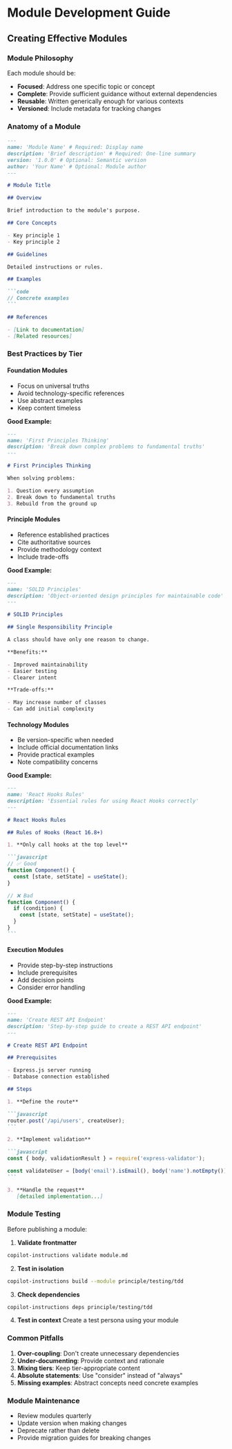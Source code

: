 # Module Development Guide

## Creating Effective Modules

### Module Philosophy

Each module should be:

- **Focused**: Address one specific topic or concept
- **Complete**: Provide sufficient guidance without external dependencies
- **Reusable**: Written generically enough for various contexts
- **Versioned**: Include metadata for tracking changes

### Anatomy of a Module

````markdown
---
name: 'Module Name' # Required: Display name
description: 'Brief description' # Required: One-line summary
version: '1.0.0' # Optional: Semantic version
author: 'Your Name' # Optional: Module author
---

# Module Title

## Overview

Brief introduction to the module's purpose.

## Core Concepts

- Key principle 1
- Key principle 2

## Guidelines

Detailed instructions or rules.

## Examples

```code
// Concrete examples
```

## References

- [Link to documentation]
- [Related resources]
````

### Best Practices by Tier

#### Foundation Modules

- Focus on universal truths
- Avoid technology-specific references
- Use abstract examples
- Keep content timeless

**Good Example:**

```markdown
---
name: 'First Principles Thinking'
description: 'Break down complex problems to fundamental truths'
---

# First Principles Thinking

When solving problems:

1. Question every assumption
2. Break down to fundamental truths
3. Rebuild from the ground up
```

#### Principle Modules

- Reference established practices
- Cite authoritative sources
- Provide methodology context
- Include trade-offs

**Good Example:**

```markdown
---
name: 'SOLID Principles'
description: 'Object-oriented design principles for maintainable code'
---

# SOLID Principles

## Single Responsibility Principle

A class should have only one reason to change.

**Benefits:**

- Improved maintainability
- Easier testing
- Clearer intent

**Trade-offs:**

- May increase number of classes
- Can add initial complexity
```

#### Technology Modules

- Be version-specific when needed
- Include official documentation links
- Provide practical examples
- Note compatibility concerns

**Good Example:**

````markdown
---
name: 'React Hooks Rules'
description: 'Essential rules for using React Hooks correctly'
---

# React Hooks Rules

## Rules of Hooks (React 16.8+)

1. **Only call hooks at the top level**

```javascript
// ✅ Good
function Component() {
  const [state, setState] = useState();
}

// ❌ Bad
function Component() {
  if (condition) {
    const [state, setState] = useState();
  }
}
```
````

#### Execution Modules

- Provide step-by-step instructions
- Include prerequisites
- Add decision points
- Consider error handling

**Good Example:**

````markdown
---
name: 'Create REST API Endpoint'
description: 'Step-by-step guide to create a REST API endpoint'
---

# Create REST API Endpoint

## Prerequisites

- Express.js server running
- Database connection established

## Steps

1. **Define the route**

```javascript
router.post('/api/users', createUser);
```

2. **Implement validation**

```javascript
const { body, validationResult } = require('express-validator');

const validateUser = [body('email').isEmail(), body('name').notEmpty()];
```

3. **Handle the request**
   [detailed implementation...]
````

### Module Testing

Before publishing a module:

1. **Validate frontmatter**

```bash
copilot-instructions validate module.md
```

2. **Test in isolation**

```bash
copilot-instructions build --module principle/testing/tdd
```

3. **Check dependencies**

```bash
copilot-instructions deps principle/testing/tdd
```

4. **Test in context**
   Create a test persona using your module

### Common Pitfalls

1. **Over-coupling**: Don't create unnecessary dependencies
2. **Under-documenting**: Provide context and rationale
3. **Mixing tiers**: Keep tier-appropriate content
4. **Absolute statements**: Use "consider" instead of "always"
5. **Missing examples**: Abstract concepts need concrete examples

### Module Maintenance

- Review modules quarterly
- Update version when making changes
- Deprecate rather than delete
- Provide migration guides for breaking changes
